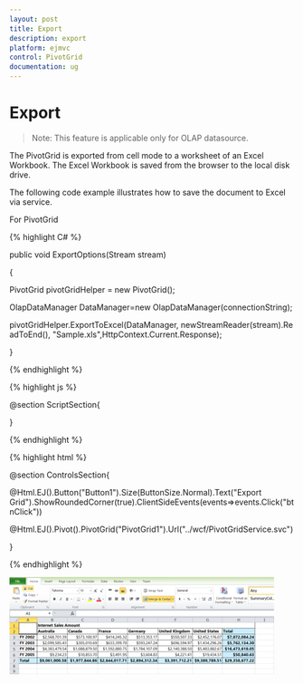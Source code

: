 ```yaml
---
layout: post
title: Export
description: export
platform: ejmvc
control: PivotGrid
documentation: ug
---
```


# Export

> Note: This feature is applicable only for OLAP datasource.

The PivotGrid is exported from cell mode to a worksheet of an Excel Workbook. The Excel Workbook is saved from the browser to the local disk drive.

The following code example illustrates how to save the document to Excel via service.

For PivotGrid

{% highlight C# %} 

public void ExportOptions(Stream stream)

{

PivotGrid pivotGridHelper = new PivotGrid();

OlapDataManager DataManager=new OlapDataManager(connectionString);

pivotGridHelper.ExportToExcel(DataManager, newStreamReader(stream).ReadToEnd(), "Sample.xls",HttpContext.Current.Response);

}

{% endhighlight %}


{% highlight js %}


@section ScriptSection{

<script type="text/javascript">

        function btnClick(e) {

         pgridObj = $('#PivotGrid').data("ejPivotGrid");

         pgridObj.exportToExcel();

        }

</script>

}

{% endhighlight %}

{% highlight html %}

@section ControlsSection{

@Html.EJ().Button("Button1").Size(ButtonSize.Normal).Text("Export Grid").ShowRoundedCorner(true).ClientSideEvents(events=>events.Click("btnClick"))

@Html.EJ().Pivot().PivotGrid("PivotGrid1").Url("../wcf/PivotGridService.svc") 

}

{% endhighlight %}

![Description: excelexport2](Export_images/Export_img1.png)



